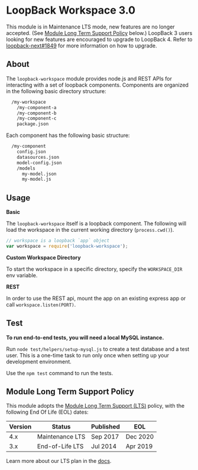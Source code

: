 # LoopBack Workspace 3.0

This module is in Maintenance LTS mode, new features are no longer accepted.
(See [Module Long Term Support Policy](#module-long-term-support-policy) below.)
LoopBack 3 users looking for new features are encouraged to upgrade to LoopBack 4. Refer to [loopback-next#1849](https://github.com/strongloop/loopback-next/issues/1849) for more information on how to upgrade.

## About

The `loopback-workspace` module provides node.js and REST APIs for interacting
with a set of loopback components. Components are organized in the following
basic directory structure:

```txt
  /my-workspace
    /my-component-a
    /my-component-b
    /my-component-c
    package.json
```

Each component has the following basic structure:

```txt
  /my-component
    config.json
    datasources.json
    model-config.json
    /models
      my-model.json
      my-model.js
```

## Usage

**Basic**

The `loopback-workspace` itself is a loopback component. The following
will load the workspace in the current working directory (`process.cwd()`).

```js
// workspace is a loopback `app` object
var workspace = require('loopback-workspace');
```

**Custom Workspace Directory**

To start the workspace in a specific directory, specify the `WORKSPACE_DIR` env
variable.

**REST**

In order to use the REST api, mount the app on an existing express app or call
`workspace.listen(PORT)`.

## Test

**To run end-to-end tests, you will need a local MySQL instance.**

Run `node test/helpers/setup-mysql.js` to create a test database and
a test user. This is a one-time task to run only once when setting up your
development environment.

Use the `npm test` command to run the tests.

## Module Long Term Support Policy

This module adopts the [Module Long Term Support (LTS)](http://github.com/CloudNativeJS/ModuleLTS) policy, with the following End Of Life (EOL) dates:

| Version | Status          | Published | EOL      |
| ------- | --------------- | --------- | -------- |
| 4.x     | Maintenance LTS | Sep 2017  | Dec 2020 |
| 3.x     | End-of-Life LTS | Jul 2014  | Apr 2019 |

Learn more about our LTS plan in the [docs](https://loopback.io/doc/en/contrib/Long-term-support.html).